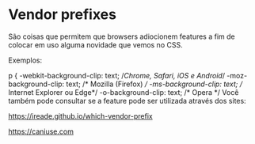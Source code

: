 # Vendor prefixes

São coisas que permitem que browsers adiocionem features a fim de colocar em uso alguma novidade que vemos no CSS.

Exemplos:

p {
	-webkit-background-clip: text; /*Chrome, Safari, iOS e Android*/
	-moz-background-clip: text; /* Mozilla (Firefox) */
	-ms-background-clip: text; /* Internet Explorer ou Edge*/
	-o-background-clip: text; /* Opera */
Você também pode consultar se a feature pode ser utilizada através dos sites:

https://ireade.github.io/which-vendor-prefix

https://caniuse.com
